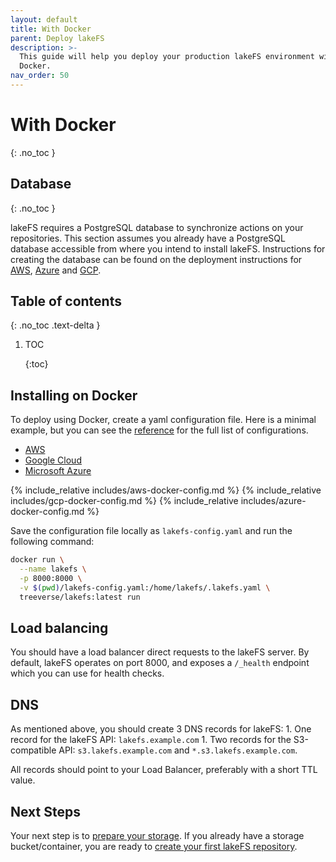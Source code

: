 ```yaml
---
layout: default
title: With Docker
parent: Deploy lakeFS
description: >-
  This guide will help you deploy your production lakeFS environment with
  Docker.
nav_order: 50
---
```


# With Docker

{: .no\_toc }

## Database

{: .no\_toc }

lakeFS requires a PostgreSQL database to synchronize actions on your repositories. This section assumes you already have a PostgreSQL database accessible from where you intend to install lakeFS. Instructions for creating the database can be found on the deployment instructions for [AWS](aws.md#creating-the-database-on-aws-rds), [Azure](azure.md#creating-the-database-on-azure-database) and [GCP](gcp.md#creating-the-database-on-gcp-sql).

## Table of contents

{: .no\_toc .text-delta }

1. TOC 

   {:toc}

## Installing on Docker

To deploy using Docker, create a yaml configuration file. Here is a minimal example, but you can see the [reference](https://github.com/treeverse/lakeFS/tree/b7c8b3f4ad69e73a5dc68d3168ee38f65fa57f15/docs/reference/configuration.md#example-aws-deployment) for the full list of configurations.

* [AWS](docker.md#docker-tabs-1)
* [Google Cloud](docker.md#docker-tabs-2)
* [Microsoft Azure](docker.md#docker-tabs-3)

 {% include\_relative includes/aws-docker-config.md %} {% include\_relative includes/gcp-docker-config.md %} {% include\_relative includes/azure-docker-config.md %}

Save the configuration file locally as `lakefs-config.yaml` and run the following command:

```bash
docker run \
  --name lakefs \
  -p 8000:8000 \
  -v $(pwd)/lakefs-config.yaml:/home/lakefs/.lakefs.yaml \
  treeverse/lakefs:latest run
```

## Load balancing

You should have a load balancer direct requests to the lakeFS server. By default, lakeFS operates on port 8000, and exposes a `/_health` endpoint which you can use for health checks.

## DNS

As mentioned above, you should create 3 DNS records for lakeFS: 1. One record for the lakeFS API: `lakefs.example.com` 1. Two records for the S3-compatible API: `s3.lakefs.example.com` and `*.s3.lakefs.example.com`.

All records should point to your Load Balancer, preferably with a short TTL value.

## Next Steps

Your next step is to [prepare your storage](../index-3/index/). If you already have a storage bucket/container, you are ready to [create your first lakeFS repository](../index-3/create-repo.md).

